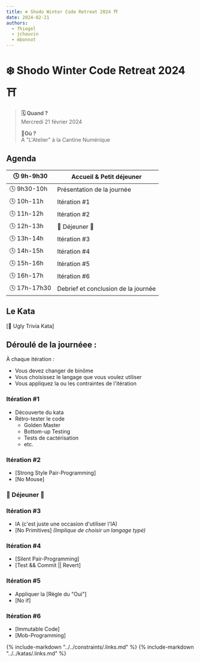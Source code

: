 ```yaml
---
title: ❄️ Shodo Winter Code Retreat 2024 ⛩️
date: 2024-02-21
authors:
  - fhiegel
  - jchauvin
  - mbonnot
---
```


# ❄️ Shodo Winter Code Retreat 2024 ⛩️

> **🗓️ Quand ?** <br> Mercredi 21 février 2024
>
> **📍Où ?** <br> A "L'Atelier" à la Cantine Numérique
<!-- more -->

## Agenda

| 🕓 9h-9h30   | Accueil & Petit déjeuner            |
|--------------|-------------------------------------|
| 🕓 9h30-10h  | Présentation de la journée          |
| 🕓 10h-11h   | Itération \#1                       |
| 🕓 11h-12h   | Itération \#2                       |
| 🕓 12h-13h   | 🍕 Déjeuner 🍕                      |
| 🕓 13h-14h   | Itération \#3                       |
| 🕓 14h-15h   | Itération \#4                       |
| 🕓 15h-16h   | Itération \#5                       |
| 🕓 16h-17h   | Itération \#6                       |
| 🕓 17h-17h30 | Debrief et conclusion de la journée |

## Le Kata

[🤮 Ugly Trivia Kata]

## Déroulé de la journéee :

À chaque itération :

- Vous devez changer de binôme
- Vous choisissez le langage que vous voulez utiliser
- Vous appliquez la ou les contraintes de l'itération

### Itération \#1

- Découverte du kata
- Rétro-tester le code
    - Golden Master
    - Bottom-up Testing
    - Tests de cactérisation
    - etc.

### Itération \#2

- [Strong Style Pair-Programming]
- [No Mouse]

### 🍕 Déjeuner 🍕

### Itération \#3

- IA (c'est juste une occasion d'utiliser l'IA)
- [No Primitives] _(Implique de choisir un langage typé)_

### Itération \#4

- [Silent Pair-Programming]
- [Test && Commit || Revert]

### Itération \#5

- Appliquer la [Règle du "Oui"]
- [No if]

### Itération \#6

- [Immutable Code]
- [Mob-Programming]

{% include-markdown "../../constraints/.links.md" %}
{% include-markdown "../../katas/.links.md" %}